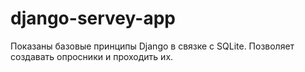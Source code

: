# django-servey-app
Показаны базовые принципы Django в связке с SQLite. Позволяет создавать опросники и проходить их.
